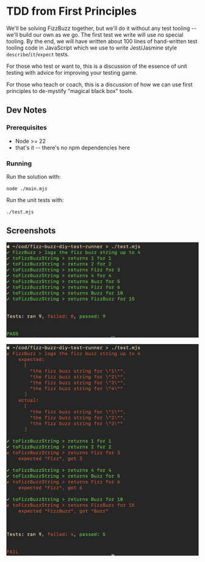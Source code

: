 # TDD from First Principles

We'll be solving FizzBuzz together, but we'll do it without any test tooling --
we'll build our own as we go. The first test we write will use no special
tooling. By the end, we will have written about 100 lines of hand-written
test tooling code in JavaScript which we use to write Jest/Jasmine style
`describe`/`it`/`expect` tests. 

For those who test or want to, this is a discussion of the essence of unit
testing with advice for improving your testing game.

For those who teach or coach, this is a discussion of how we can use first
principles to de-mystify "magical black box" tools.

## Dev Notes

### Prerequisites

- Node >= 22
- that's it -- there's no npm dependencies here

### Running

Run the solution with:

    node ./main.mjs

Run the unit tests with:

    ./test.mjs

## Screenshots

![tests passing](./doc/example-success.jpg)

![tests failing](./doc/example-failure.jpg)
